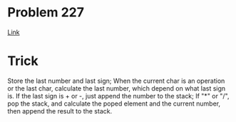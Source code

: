 # Problem 227
[Link](https://leetcode.com/problems/basic-calculator-ii/description/)

# Trick
Store the last number and last sign; When the current char is an operation or the last char, calculate the last number, which depend on what last sign is. If the last sign is + or -, just append the number to the stack; If "*" or "/", pop the stack, and calculate the poped element and the current number, then append the result to the stack.
